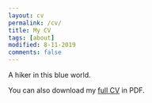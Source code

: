 ```yaml
---
layout: cv
permalink: /cv/
title: My CV
tags: [about]
modified: 8-11-2019
comments: false
---
```


A hiker in this blue world.

You can also download my <a href="{{site.baseurl}}/docs/vision.pdf" target="_blank">full CV</a> in PDF.
